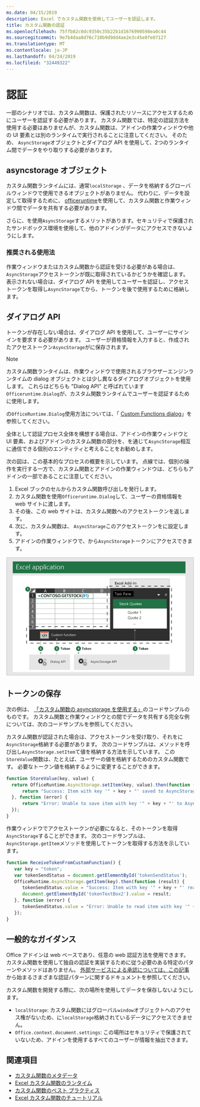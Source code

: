 ```yaml
---
ms.date: 04/15/2019
description: Excel でカスタム関数を使用してユーザーを認証します。
title: カスタム関数の認証
ms.openlocfilehash: 75ffb82c0dc9350c35b22b1d1676990598ea0c44
ms.sourcegitcommit: 9e7b4daa8d76c710b9d9dd4ae2e3c45e8fe07127
ms.translationtype: MT
ms.contentlocale: ja-JP
ms.lasthandoff: 04/24/2019
ms.locfileid: "32449322"
---
```

# <a name="authentication"></a>認証

一部のシナリオでは、カスタム関数は、保護されたリソースにアクセスするためにユーザーを認証する必要があります。 カスタム関数では、特定の認証方法を使用する必要はありませんが、カスタム関数は、アドインの作業ウィンドウや他の UI 要素とは別のランタイムで実行されることに注意してください。 そのため、 `AsyncStorage`オブジェクトとダイアログ API を使用して、2つのランタイム間でデータをやり取りする必要があります。
  
## <a name="asyncstorage-object"></a>asyncstorage オブジェクト

カスタム関数ランタイムには、通常`localStorage` 、データを格納するグローバルウィンドウで使用できるオブジェクトがありません。 代わりに、データを設定して取得するために、 [officeruntime](/javascript/api/office-runtime/officeruntime.asyncstorage)を使用して、カスタム関数と作業ウィンドウ間でデータを共有する必要があります。

さらに、を使用`AsyncStorage`するメリットがあります。セキュリティで保護されたサンドボックス環境を使用して、他のアドインがデータにアクセスできないようにします。

### <a name="suggested-usage"></a>推奨される使用法

作業ウィンドウまたはカスタム関数から認証を受ける必要がある場合は、 `AsyncStorage`アクセストークンが既に取得されているかどうかを確認します。 表示されない場合は、ダイアログ API を使用してユーザーを認証し、アクセストークンを取得し`AsyncStorage`てから、トークンを後で使用するために格納します。

## <a name="dialog-api"></a>ダイアログ API

トークンが存在しない場合は、ダイアログ API を使用して、ユーザーにサインインを要求する必要があります。 ユーザーが資格情報を入力すると、作成されたアクセストークン`AsyncStorage`がに保存されます。

> [!NOTE]
> カスタム関数ランタイムは、作業ウィンドウで使用されるブラウザーエンジンランタイムの dialog オブジェクトとは少し異なるダイアログオブジェクトを使用します。 これらはどちらも "Dialog API" と呼ばれています`Officeruntime.Dialog`が、カスタム関数ランタイムでユーザーを認証するために使用します。

の`OfficeRuntime.Dialog`使用方法については、「 [Custom Functions dialog](/office/dev/add-ins/excel/custom-functions-dialog)」を参照してください。

全体として認証プロセス全体を構想する場合は、アドインの作業ウィンドウと UI 要素、およびアドインのカスタム関数の部分を、を通じて`AsyncStorage`相互に通信できる個別のエンティティと考えることをお勧めします。

次の図は、この基本的なプロセスの概要を示しています。 点線では、個別の操作を実行する一方で、カスタム関数とアドインの作業ウィンドウは、どちらもアドインの一部であることに注意してください。

1. Excel ブックのセルからカスタム関数呼び出しを発行します。
2. カスタム関数を使用`Officeruntime.Dialog`して、ユーザーの資格情報を web サイトに渡します。
3. その後、この web サイトは、カスタム関数へのアクセストークンを返します。
4. 次に、カスタム関数は、 `AsyncStorage`このアクセストークンをに設定します。
5. アドインの作業ウィンドウで、から`AsyncStorage`トークンにアクセスできます。

![ダイアログ API を使用してアクセストークンを取得し、asyncstorage API を使用してトークンを作業ウィンドウで共有するカスタム関数の図。](../images/authentication-diagram.png "認証の図。")

## <a name="storing-the-token"></a>トークンの保存

次の例は、 [「カスタム関数の asyncstorage を使用する」](https://github.com/OfficeDev/PnP-OfficeAddins/tree/master/Excel-custom-functions/AsyncStorage)のコードサンプルのものです。 カスタム関数と作業ウィンドウとの間でデータを共有する完全な例については、次のコードサンプルを参照してください。

カスタム関数が認証された場合は、アクセストークンを受け取り、それをに`AsyncStorage`格納する必要があります。 次のコードサンプルは、メソッドを呼び出し`AsyncStorage.setItem`て値を格納する方法を示しています。 この`StoreValue`関数は、たとえば、ユーザーの値を格納するためのカスタム関数です。 必要なトークン値を格納するように変更することができます。

```javascript
function StoreValue(key, value) {
  return OfficeRuntime.AsyncStorage.setItem(key, value).then(function (result) {
      return "Success: Item with key '" + key + "' saved to AsyncStorage.";
  }, function (error) {
      return "Error: Unable to save item with key '" + key + "' to AsyncStorage. " + error;
  });
}
```

作業ウィンドウでアクセストークンが必要になると、そのトークンを取得`AsyncStorage`することができます。 次のコードサンプルは、 `AsyncStorage.getItem`メソッドを使用してトークンを取得する方法を示しています。

```javascript
function ReceiveTokenFromCustomFunction() {
   var key = "token";
   var tokenSendStatus = document.getElementById('tokenSendStatus');
   OfficeRuntime.AsyncStorage.getItem(key).then(function (result) {
      tokenSendStatus.value = "Success: Item with key '" + key + "' read from AsyncStorage.";
      document.getElementById('tokenTextBox2').value = result;
   }, function (error) {
      tokenSendStatus.value = "Error: Unable to read item with key '" + key + "' from AsyncStorage. " + error;
   });
}
```

## <a name="general-guidance"></a>一般的なガイダンス

Office アドインは web ベースであり、任意の web 認証方法を使用できます。 カスタム関数を使用して独自の認証を実装するために従う必要のある特定のパターンやメソッドはありません。 [外部サービスによる承認については、この記事](/office/dev/add-ins/develop/auth-external-add-ins?view=office-js)から始まるさまざまな認証パターンに関するドキュメントを参照してください。  

カスタム関数を開発する際に、次の場所を使用してデータを保存しないようにします。  

- `localStorage`: カスタム関数にはグローバル`window`オブジェクトへのアクセス権がないため、に`localStorage`格納されているデータにアクセスできません。
- `Office.context.document.settings`: この場所はセキュリティで保護されていないため、アドインを使用するすべてのユーザーが情報を抽出できます。

## <a name="see-also"></a>関連項目

* [カスタム関数のメタデータ](custom-functions-json.md)
* [Excel カスタム関数のランタイム](custom-functions-runtime.md)
* [カスタム関数のベスト プラクティス](custom-functions-best-practices.md)
* [Excel カスタム関数のチュートリアル](excel-tutorial-custom-functions.md)
